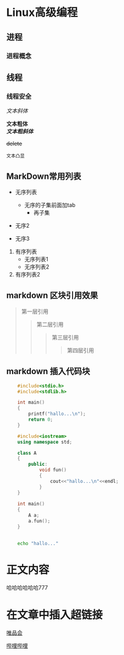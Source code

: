 # Linux高级编程
## 进程
### 进程概念

## 线程
### 线程安全

*文本斜体*

**文本粗体**</br>
***文本粗斜体***</br>

~~delete~~

``文本凸显``

## MarkDown常用列表

* 无序列表
	* 无序的子集前面加tab
		* 再子集
* 无序2

* 无序3

1. 有序列表
	* 无序列表1
	* 无序列表2
2. 有序列表2

## markdown 区块引用效果

> 第一层引用
>> 第二层引用
>>> 第三层引用
>>>> 第四层引用

## markdown 插入代码块

```c
	#include<stdio.h>
	#include<stdlib.h>

	int main()
	{
		printf("hallo...\n");
		return 0;
	}
```

```cpp
	#include<iostream>
	using namespace std;

	class A
	{
		public:
			void fun()
			{
				cout<<"hallo...\n"<<endl;
			}	
	}
	
	int main()
	{
		A a;
		a.fun();
	}
	

```

```bash
	echo "hallo..."
```
# 正文内容

哈哈哈哈哈哈777

# 在文章中插入超链接

[唯品会](www.vip.com "跳转唯品会")

[哔哩哔哩](www.bilibili.com "b站")



